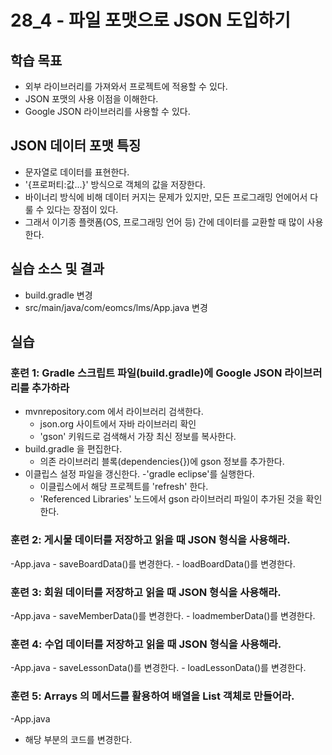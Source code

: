 # 28_4 - 파일 포맷으로 JSON 도입하기

## 학습 목표

- 외부 라이브러리를 가져와서 프로젝트에 적용할 수 있다.
- JSON 포맷의 사용 이점을 이해한다.
- Google JSON 라이브러리를 사용할 수 있다.


## JSON 데이터 포맷 특징

- 문자열로 데이터를 표현한다.
- '{프로퍼티:값...}' 방식으로 객체의 값을 저장한다.
- 바이너리 방식에 비해 데이터 커지는 문제가 있지만, 
   모든 프로그래밍 언에어서 다룰 수 있다는 장점이 있다.
- 그래서 이기종 플랫폼(OS, 프로그래밍 언어 등) 간에 데이터를 교환할 때 많이 사용한다.  
## 실습 소스 및 결과

- build.gradle 변경
- src/main/java/com/eomcs/lms/App.java 변경

## 실습

### 훈련 1: Gradle 스크립트 파일(build.gradle)에 Google JSON 라이브러리를 추가하라

- mvnrepository.com 에서 라이브러리 검색한다.
   - json.org 사이트에서 자바 라이브러리 확인
   - 'gson' 키워드로 검색해서 가장 최신 정보를 복사한다.
- build.gradle 을 편집한다.
   - 의존 라이브러리 블록(dependencies{})에 gson 정보를 추가한다.
- 이클립스 설정 파일을 갱신한다.
  -'gradle eclipse'를 실행한다.
  - 이클립스에서 해당 프로젝트를 'refresh' 한다.
  - 'Referenced Libraries' 노드에서 gson 라이브러리 파일이 추가된 것을 확인한다.
  
  
### 훈련 2: 게시물 데이터를 저장하고 읽을 때 JSON 형식을 사용해라.
  
  -App.java
    - saveBoardData()를 변경한다.
    - loadBoardData()를 변경한다.
    
    
### 훈련 3: 회원 데이터를 저장하고 읽을 때 JSON 형식을 사용해라.
  
  -App.java
    - saveMemberData()를 변경한다.
    - loadmemberData()를 변경한다.
    
    
### 훈련 4: 수업 데이터를 저장하고 읽을 때 JSON 형식을 사용해라.
  
  -App.java
    - saveLessonData()를 변경한다.
    - loadLessonData()를 변경한다.
    
### 훈련 5: Arrays 의 메서드를 활용하여 배열을 List 객체로 만들어라.

-App.java
 - 해당 부분의 코드를 변경한다.
    
